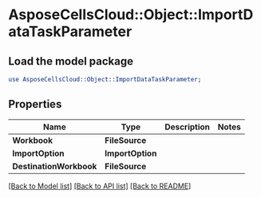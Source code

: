# AsposeCellsCloud::Object::ImportDataTaskParameter 

## Load the model package
```perl
use AsposeCellsCloud::Object::ImportDataTaskParameter;
```

## Properties
Name | Type | Description | Notes
------------ | ------------- | ------------- | -------------
**Workbook** | **FileSource** |  |
**ImportOption** | **ImportOption** |  |
**DestinationWorkbook** | **FileSource** |  |  

[[Back to Model list]](../README.md#documentation-for-models) [[Back to API list]](../README.md#documentation-for-api-endpoints) [[Back to README]](../README.md)

